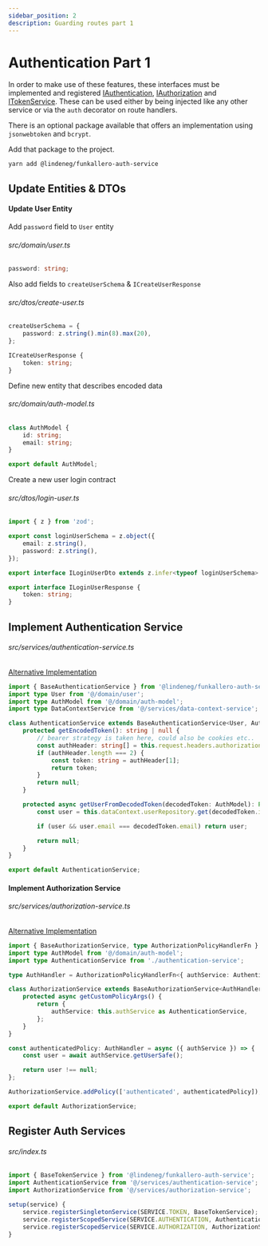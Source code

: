 ```yaml
---
sidebar_position: 2
description: Guarding routes part 1
---
```


# Authentication Part 1

In order to make use of these features, these interfaces must be implemented and registered [IAuthentication](https://github.com/Lindeneg/funkallero/blob/master/packages/funkallero-core/src/service/authentication-service.ts), [IAuthorization](https://github.com/Lindeneg/funkallero/blob/master/packages/funkallero-core/src/service/authorization-service.ts) and [ITokenService](https://github.com/Lindeneg/funkallero/blob/master/packages/funkallero-core/src/service/token-service.ts). These can be used either by being injected like any other service or via the `auth` decorator on route handlers.

There is an optional package available that offers an implementation using `jsonwebtoken` and `bcrypt`.

Add that package to the project.

`yarn add @lindeneg/funkallero-auth-service`

## Update Entities & DTOs

#### Update User Entity

Add `password` field to `User` entity

###### src/domain/user.ts

```ts
password: string;
```

Also add fields to `createUserSchema` & `ICreateUserResponse`

###### src/dtos/create-user.ts

```ts
createUserSchema = {
    password: z.string().min(8).max(20),
};

ICreateUserResponse {
    token: string;
}
```

Define new entity that describes encoded data

###### src/domain/auth-model.ts

```ts
class AuthModel {
    id: string;
    email: string;
}

export default AuthModel;
```

Create a new user login contract

###### src/dtos/login-user.ts

```ts
import { z } from 'zod';

export const loginUserSchema = z.object({
    email: z.string(),
    password: z.string(),
});

export interface ILoginUserDto extends z.infer<typeof loginUserSchema> {}

export interface ILoginUserResponse {
    token: string;
}
```

## Implement Authentication Service

###### src/services/authentication-service.ts

[Alternative Implementation](https://github.com/Lindeneg/funkallero/blob/master/example/src/services/authentication-service.ts)

```ts
import { BaseAuthenticationService } from '@lindeneg/funkallero-auth-service';
import type User from '@/domain/user';
import type AuthModel from '@/domain/auth-model';
import type DataContextService from '@/services/data-context-service';

class AuthenticationService extends BaseAuthenticationService<User, AuthModel, DataContextService> {
    protected getEncodedToken(): string | null {
        // bearer strategy is taken here, could also be cookies etc..
        const authHeader: string[] = this.request.headers.authorization?.split(' ') || [];
        if (authHeader.length === 2) {
            const token: string = authHeader[1];
            return token;
        }
        return null;
    }

    protected async getUserFromDecodedToken(decodedToken: AuthModel): Promise<User | null> {
        const user = this.dataContext.userRepository.get(decodedToken.id);

        if (user && user.email === decodedToken.email) return user;

        return null;
    }
}

export default AuthenticationService;
```

#### Implement Authorization Service

###### src/services/authorization-service.ts

[Alternative Implementation](https://github.com/Lindeneg/funkallero/blob/master/example/src/services/authorization-service.ts)

```ts
import { BaseAuthorizationService, type AuthorizationPolicyHandlerFn } from '@lindeneg/funkallero-auth-service';
import type AuthModel from '@/domain/auth-model';
import type AuthenticationService from './authentication-service';

type AuthHandler = AuthorizationPolicyHandlerFn<{ authService: AuthenticationService }, AuthModel>;

class AuthorizationService extends BaseAuthorizationService<AuthHandler> {
    protected async getCustomPolicyArgs() {
        return {
            authService: this.authService as AuthenticationService,
        };
    }
}

const authenticatedPolicy: AuthHandler = async ({ authService }) => {
    const user = await authService.getUserSafe();

    return user !== null;
};

AuthorizationService.addPolicy(['authenticated', authenticatedPolicy]);

export default AuthorizationService;
```

## Register Auth Services

###### src/index.ts

```ts
import { BaseTokenService } from '@lindeneg/funkallero-auth-service';
import AuthenticationService from '@/services/authentication-service';
import AuthorizationService from '@/services/authorization-service';

setup(service) {
    service.registerSingletonService(SERVICE.TOKEN, BaseTokenService);
    service.registerScopedService(SERVICE.AUTHENTICATION, AuthenticationService);
    service.registerScopedService(SERVICE.AUTHORIZATION, AuthorizationService);
}
```
